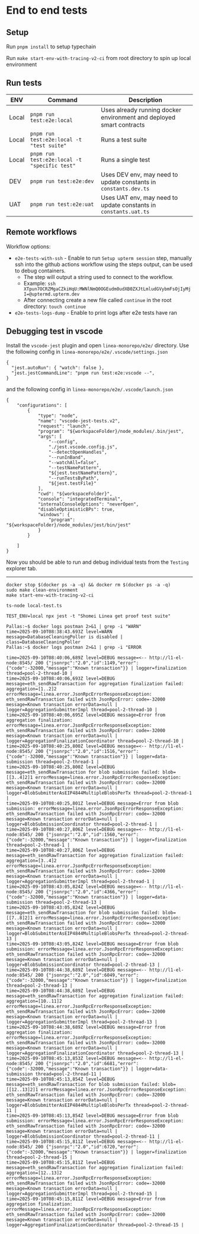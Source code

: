 # End to end tests
## Setup
Run `pnpm install` to setup typechain

Run `make start-env-with-tracing-v2-ci` from root directory to spin up local environment


## Run tests
| ENV   | Command                                       | Description                                                          |
|-------|-----------------------------------------------|----------------------------------------------------------------------|
| Local | `pnpm run test:e2e:local`                     | Uses already running docker environment and deployed smart contracts |
| Local | `pnpm run test:e2e:local -t "test suite"`     | Runs a test suite                                                    |
| Local | `pnpm run test:e2e:local -t "specific test"`  | Runs a single test                                                   |
| DEV   | `pnpm run test:e2e:dev`                       | Uses DEV env, may need to update constants in `constants.dev.ts`     |
| UAT   | `pnpm run test:e2e:uat`                       | Uses UAT env, may need to update constants in `constants.uat.ts`     |

## Remote workflows
Workflow options:
- `e2e-tests-with-ssh` - Enable to run `Setup upterm session` step, manually ssh into the github actions workflow using
the steps output, can be used to debug containers.
  - The step will output a string used to connect to the workflow.
  - Example: `ssh XTpun7OCRZMgaCZkiHqU:MWNlNmQ0OGEudm0udXB0ZXJtLmludGVybmFsOjIyMjI=@uptermd.upterm.dev`
  - After connecting create a new file called `continue` in the root directory: `touch continue`
- `e2e-tests-logs-dump` - Enable to print logs after e2e tests have ran


## Debugging test in vscode
Install the `vscode-jest` plugin and open `linea-monorepo/e2e/` directory. Use the following config in `linea-monorepo/e2e/.vscode/settings.json`
```
{
  "jest.autoRun": { "watch": false },
  "jest.jestCommandLine": "pnpm run test:e2e:vscode --",
}
```
and the following config in `linea-monorepo/e2e/.vscode/launch.json`
```
{
    "configurations": [
        {
            "type": "node",
            "name": "vscode-jest-tests.v2",
            "request": "launch",
            "program": "${workspaceFolder}/node_modules/.bin/jest",
            "args": [
                "--config",
                "./jest.vscode.config.js",
                "--detectOpenHandles",
                "--runInBand",
                "--watchAll=false",
                "--testNamePattern",
                "${jest.testNamePattern}",
                "--runTestsByPath",
                "${jest.testFile}"
            ],
            "cwd": "${workspaceFolder}",
            "console": "integratedTerminal",
            "internalConsoleOptions": "neverOpen",
            "disableOptimisticBPs": true,
            "windows": {
                "program": "${workspaceFolder}/node_modules/jest/bin/jest"
            }
        }

    ]
}
```
Now you should be able to run and debug individual tests from the `Testing` explorer tab.


---

```
docker stop $(docker ps -a -q) && docker rm $(docker ps -a -q)
sudo make clean-environment
make start-env-with-tracing-v2-ci
```

```
ts-node local-test.ts 

TEST_ENV=local npx jest -t "Shomei Linea get proof test suite"
```


```
Pallas:~$ docker logs postman 2>&1 | grep -i "WARN"
time=2025-09-10T08:38:43.693Z level=WARN message=DatabaseCleaningPoller is disabled | class=DatabaseCleaningPoller 
Pallas:~$ docker logs postman 2>&1 | grep -i "ERROR

time=2025-09-10T08:40:06,689Z level=DEBUG message=<-- http://l1-el-node:8545/ 200 {"jsonrpc":"2.0","id":1149,"error":{"code":-32000,"message":"Known transaction"}} | logger=finalization thread=pool-2-thread-10 | 
time=2025-09-10T08:40:06,693Z level=DEBUG message=eth_sendRawTransaction for aggregation finalization failed: aggregation=[1..2]2 errorMessage=linea.error.JsonRpcErrorResponseException: eth_sendRawTransaction failed with JsonRpcError: code=-32000 message=Known transaction errorData=null | logger=AggregationSubmitterImpl thread=pool-2-thread-10 | 
time=2025-09-10T08:40:06,695Z level=DEBUG message=Error from aggregation finalization: errorMessage=linea.error.JsonRpcErrorResponseException: eth_sendRawTransaction failed with JsonRpcError: code=-32000 message=Known transaction errorData=null | logger=AggregationFinalizationCoordinator thread=pool-2-thread-10 | 
time=2025-09-10T08:40:25,800Z level=DEBUG message=<-- http://l1-el-node:8545/ 200 {"jsonrpc":"2.0","id":1516,"error":{"code":-32000,"message":"Known transaction"}} | logger=data-submission thread=pool-2-thread-1 | 
time=2025-09-10T08:40:25,800Z level=DEBUG message=eth_sendRawTransaction for blob submission failed: blob=[[3..4]2]1 errorMessage=linea.error.JsonRpcErrorResponseException: eth_sendRawTransaction failed with JsonRpcError: code=-32000 message=Known transaction errorData=null | logger=BlobSubmitterAsEIP4844MultipleBlobsPerTx thread=pool-2-thread-1 | 
time=2025-09-10T08:40:25,801Z level=DEBUG message=Error from blob submission: errorMessage=linea.error.JsonRpcErrorResponseException: eth_sendRawTransaction failed with JsonRpcError: code=-32000 message=Known transaction errorData=null | logger=BlobSubmissionCoordinator thread=pool-2-thread-1 | 
time=2025-09-10T08:40:27,806Z level=DEBUG message=<-- http://l1-el-node:8545/ 200 {"jsonrpc":"2.0","id":1560,"error":{"code":-32000,"message":"Known transaction"}} | logger=finalization thread=pool-2-thread-1 | 
time=2025-09-10T08:40:27,806Z level=DEBUG message=eth_sendRawTransaction for aggregation finalization failed: aggregation=[3..4]2 errorMessage=linea.error.JsonRpcErrorResponseException: eth_sendRawTransaction failed with JsonRpcError: code=-32000 message=Known transaction errorData=null | logger=AggregationSubmitterImpl thread=pool-2-thread-1 | 
time=2025-09-10T08:43:05,824Z level=DEBUG message=<-- http://l1-el-node:8545/ 200 {"jsonrpc":"2.0","id":4366,"error":{"code":-32000,"message":"Known transaction"}} | logger=data-submission thread=pool-2-thread-13 | 
time=2025-09-10T08:43:05,824Z level=DEBUG message=eth_sendRawTransaction for blob submission failed: blob=[[7..8]2]1 errorMessage=linea.error.JsonRpcErrorResponseException: eth_sendRawTransaction failed with JsonRpcError: code=-32000 message=Known transaction errorData=null | logger=BlobSubmitterAsEIP4844MultipleBlobsPerTx thread=pool-2-thread-13 | 
time=2025-09-10T08:43:05,824Z level=DEBUG message=Error from blob submission: errorMessage=linea.error.JsonRpcErrorResponseException: eth_sendRawTransaction failed with JsonRpcError: code=-32000 message=Known transaction errorData=null | logger=BlobSubmissionCoordinator thread=pool-2-thread-13 | 
time=2025-09-10T08:44:38,689Z level=DEBUG message=<-- http://l1-el-node:8545/ 200 {"jsonrpc":"2.0","id":6049,"error":{"code":-32000,"message":"Known transaction"}} | logger=finalization thread=pool-2-thread-13 | 
time=2025-09-10T08:44:38,689Z level=DEBUG message=eth_sendRawTransaction for aggregation finalization failed: aggregation=[10..11]2 errorMessage=linea.error.JsonRpcErrorResponseException: eth_sendRawTransaction failed with JsonRpcError: code=-32000 message=Known transaction errorData=null | logger=AggregationSubmitterImpl thread=pool-2-thread-13 | 
time=2025-09-10T08:44:38,689Z level=DEBUG message=Error from aggregation finalization: errorMessage=linea.error.JsonRpcErrorResponseException: eth_sendRawTransaction failed with JsonRpcError: code=-32000 message=Known transaction errorData=null | logger=AggregationFinalizationCoordinator thread=pool-2-thread-13 | 
time=2025-09-10T08:45:13,853Z level=DEBUG message=<-- http://l1-el-node:8545/ 200 {"jsonrpc":"2.0","id":6681,"error":{"code":-32000,"message":"Known transaction"}} | logger=data-submission thread=pool-2-thread-11 | 
time=2025-09-10T08:45:13,854Z level=DEBUG message=eth_sendRawTransaction for blob submission failed: blob=[[12..13]2]1 errorMessage=linea.error.JsonRpcErrorResponseException: eth_sendRawTransaction failed with JsonRpcError: code=-32000 message=Known transaction errorData=null | logger=BlobSubmitterAsEIP4844MultipleBlobsPerTx thread=pool-2-thread-11 | 
time=2025-09-10T08:45:13,854Z level=DEBUG message=Error from blob submission: errorMessage=linea.error.JsonRpcErrorResponseException: eth_sendRawTransaction failed with JsonRpcError: code=-32000 message=Known transaction errorData=null | logger=BlobSubmissionCoordinator thread=pool-2-thread-11 | 
time=2025-09-10T08:45:15,811Z level=DEBUG message=<-- http://l1-el-node:8545/ 200 {"jsonrpc":"2.0","id":6720,"error":{"code":-32000,"message":"Known transaction"}} | logger=finalization thread=pool-2-thread-15 | 
time=2025-09-10T08:45:15,811Z level=DEBUG message=eth_sendRawTransaction for aggregation finalization failed: aggregation=[12..13]2 errorMessage=linea.error.JsonRpcErrorResponseException: eth_sendRawTransaction failed with JsonRpcError: code=-32000 message=Known transaction errorData=null | logger=AggregationSubmitterImpl thread=pool-2-thread-15 | 
time=2025-09-10T08:45:15,811Z level=DEBUG message=Error from aggregation finalization: errorMessage=linea.error.JsonRpcErrorResponseException: eth_sendRawTransaction failed with JsonRpcError: code=-32000 message=Known transaction errorData=null | logger=AggregationFinalizationCoordinator thread=pool-2-thread-15 | 

```
